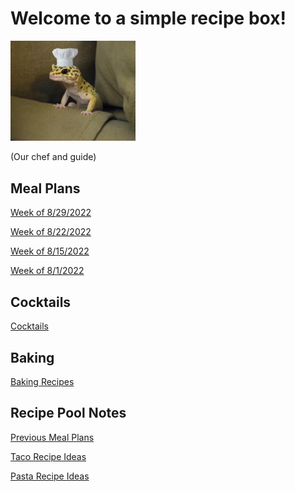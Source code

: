 # Welcome to a simple recipe box!

<img src="./lizard_chef.jpg" alt="Our Hero" width="200"/>

(Our chef and guide) 

## Meal Plans

[Week of 8/29/2022](./mealplan20220829.md)

[Week of 8/22/2022](./mealplan20220822.md)

[Week of 8/15/2022](./mealplan20220815.md)

[Week of 8/1/2022](./mealplan20220801.md)


## Cocktails

[Cocktails](./CockTailIndex.md)

## Baking
[Baking Recipes](./BakingIndex.md)

## Recipe Pool Notes

[Previous Meal Plans](./PreviousMealPlansIndex.md)

[Taco Recipe Ideas](./TacoRecipeIdeas.md)

[Pasta Recipe Ideas](./PastaRecipeIdeas.md)